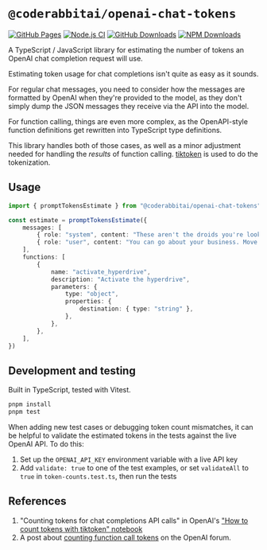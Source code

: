 # `@coderabbitai/openai-chat-tokens`

[![GitHub Pages](https://github.com/coderabbitai/openai-chat-tokens/actions/workflows/github-pages.yaml/badge.svg)](https://github.com/coderabbitai/openai-chat-tokens/actions/workflows/github-pages.yaml) [![Node.js CI](https://github.com/coderabbitai/openai-chat-tokens/actions/workflows/node.js.yaml/badge.svg)](https://github.com/coderabbitai/openai-chat-tokens/actions/workflows/node.js.yaml) [![GitHub Downloads](https://img.shields.io/github/downloads/coderabbitai/openai-chat-tokens/total?logo=github)](https://github.com/coderabbitai/openai-chat-tokens/releases) [![NPM Downloads](https://img.shields.io/npm/dt/%40coderabbitai/openai-chat-tokens?logo=npm)](https://www.npmjs.com/package/@coderabbitai/openai-chat-tokens)

A TypeScript / JavaScript library for estimating the number of tokens an OpenAI chat completion request will use.

Estimating token usage for chat completions isn't quite as easy as it sounds.

For regular chat messages, you need to consider how the messages are formatted by OpenAI when they're provided to the model, as they don't simply dump the JSON messages they receive via the API into the model.

For function calling, things are even more complex, as the OpenAPI-style function definitions get rewritten into TypeScript type definitions.

This library handles both of those cases, as well as a minor adjustment needed for handling the _results_ of function calling. [tiktoken](https://github.com/dqbd/tiktoken) is used to do the tokenization.

## Usage

```typescript
import { promptTokensEstimate } from "@coderabbitai/openai-chat-tokens"

const estimate = promptTokensEstimate({
	messages: [
		{ role: "system", content: "These aren't the droids you're looking for" },
		{ role: "user", content: "You can go about your business. Move along." },
	],
	functions: [
		{
			name: "activate_hyperdrive",
			description: "Activate the hyperdrive",
			parameters: {
				type: "object",
				properties: {
					destination: { type: "string" },
				},
			},
		},
	],
})
```

## Development and testing

Built in TypeScript, tested with Vitest.

```sh
pnpm install
pnpm test
```

When adding new test cases or debugging token count mismatches, it can be helpful to validate the estimated tokens in the tests against the live OpenAI API. To do this:

1. Set up the `OPENAI_API_KEY` environment variable with a live API key
2. Add `validate: true` to one of the test examples, or set `validateAll` to `true` in `token-counts.test.ts`, then run the tests

## References

1. "Counting tokens for chat completions API calls" in OpenAI's ["How to count tokens with tiktoken" notebook](https://github.com/openai/openai-cookbook/blob/main/examples/How_to_count_tokens_with_tiktoken.ipynb)
2. A post about [counting function call tokens](https://community.openai.com/t/how-to-calculate-the-tokens-when-using-function-call/266573/23) on the OpenAI forum.
